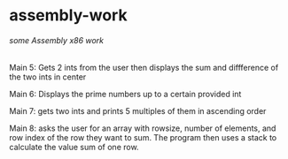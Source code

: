 # assembly-work

###### some Assembly x86 work

Main 5: Gets 2 ints from the user then displays the sum and diffference of the two ints in center 

Main 6: Displays the prime numbers up to a certain provided int

Main 7: gets two ints and prints 5 multiples of them in ascending order

Main 8: asks the user for an array with rowsize, number of elements, and row index of the row they want to sum. The program then uses a stack to calculate the value sum of one row.
